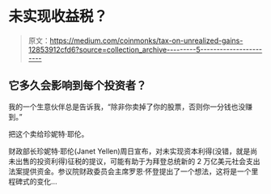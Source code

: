 # 未实现收益税？

> 原文：<https://medium.com/coinmonks/tax-on-unrealized-gains-12853912cfd6?source=collection_archive---------5----------------------->

## 它多久会影响到每个投资者？

我的一个生意伙伴总是告诉我，“除非你卖掉了你的股票，否则你一分钱也没赚到。”

把这个卖给珍妮特·耶伦。

财政部长珍妮特·耶伦(Janet Yellen)周日宣布，对未实现资本利得(没错，就是尚未出售的投资利得)征税的提议，可能有助于为拜登总统新的 2 万亿美元社会支出法案提供资金。参议院财政委员会主席罗恩·怀登提出了一个想法，这将是一个里程碑式的变化…